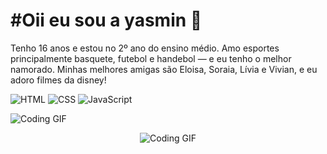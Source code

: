 <h1>
 #Oii eu sou a yasmin 🎀
</h1>


Tenho 16 anos e estou no 2º ano do ensino médio. Amo esportes principalmente basquete, futebol e handebol — e eu tenho o melhor  namorado. Minhas melhores amigas são Eloisa, Soraia, Lívia e Vivian, e eu adoro filmes da disney!






![HTML](https://img.shields.io/badge/-HTML-orange?logo=html5&logoColor=white)
![CSS](https://img.shields.io/badge/-CSS-blue?logo=css3&logoColor=white)
![JavaScript](https://img.shields.io/badge/-JavaScript-yellow?logo=javascript&logoColor=black)

![Coding GIF]()

<p align="center">
  <img src="https://i.pinimg.com/originals/99/da/3f/99da3f13dd47d4178e4325f32b1ea235.gif" alt="Coding GIF" />
</p>

